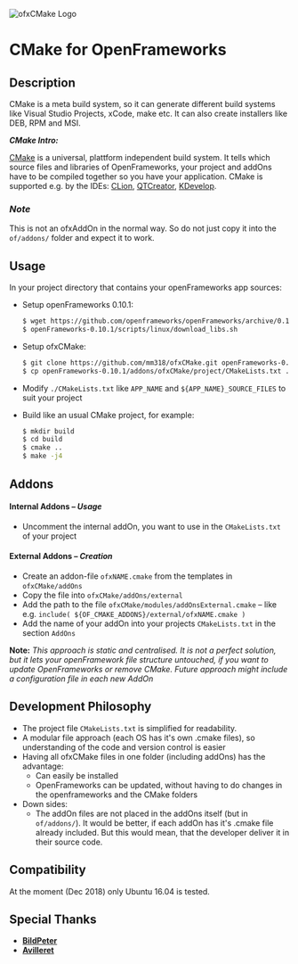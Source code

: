 ![ofxCMake Logo](ofxCMake_Logo.jpg)

# CMake for OpenFrameworks


## Description
CMake is a meta build system, so it can generate different build systems like Visual Studio Projects, xCode, make etc. It can also create installers like DEB, RPM and MSI. 

***CMake Intro:***

[CMake](https://cmake.org) is a universal, plattform independent build system. It tells which source files and libraries of OpenFrameworks, your project and addOns have to be compiled together so you have your application. CMake is supported e.g. by the IDEs: [CLion](https://www.jetbrains.com/clion/), [QTCreator](https://www.qt.io/ide/), [KDevelop](https://www.kdevelop.org).

### *Note*
This is not an ofxAddOn in the normal way.
So do not just copy it into the `of/addons/` folder and expect it to work.


## Usage
In your project directory that contains your openFrameworks app sources:

- Setup openFrameworks 0.10.1:

    ```bash
    $ wget https://github.com/openframeworks/openFrameworks/archive/0.10.1.tar.gz && tar xvzf 0.10.1.tar.gz && rm 0.10.1.tar.gz
    $ openFrameworks-0.10.1/scripts/linux/download_libs.sh
    ```

- Setup ofxCMake:

    ```bash
    $ git clone https://github.com/mm318/ofxCMake.git openFrameworks-0.10.1/addons/ofxCMake
    $ cp openFrameworks-0.10.1/addons/ofxCMake/project/CMakeLists.txt .
    ```

- Modify `./CMakeLists.txt` like `APP_NAME` and `${APP_NAME}_SOURCE_FILES` to suit your project

- Build like an usual CMake project, for example:
    
    ```bash
    $ mkdir build
    $ cd build
    $ cmake ..
    $ make -j4
    ```


## Addons

#### Internal Addons – *Usage*
- Uncomment the internal addOn, you want to use in the `CMakeLists.txt` of your project

#### External Addons – *Creation*
- Create an addon-file `ofxNAME.cmake` from the templates in `ofxCMake/addOns`
- Copy the file into `ofxCMake/addOns/external`
- Add the path to the file `ofxCMake/modules/addOnsExternal.cmake` – like e.g. `include( ${OF_CMAKE_ADDONS}/external/ofxNAME.cmake )`
- Add the name of your addOn into your projects `CMakeLists.txt` in the section `AddOns`

**Note:**
*This approach is static and centralised. It is not a perfect solution, but it lets your openFramework file structure untouched, if you want to update OpenFrameworks or remove CMake. Future approach might include a configuration file in each new AddOn*


## Development Philosophy
- The project file `CMakeLists.txt` is simplified for readability.
- A modular file approach (each OS has it's own .cmake files), so understanding of the code and version control is easier
- Having all ofxCMake files in one folder (including addOns) has the advantage:
    - Can easily be installed
    - OpenFrameworks can be updated, without having to do changes in the openframeworks and the CMake folders
- Down sides:
    - The addOn files are not placed in the addOns itself (but in `of/addons/`). It would be better, if each addOn has it's .cmake file already included. But this would mean, that the developer deliver it in their source code. 


## Compatibility
At the moment (Dec 2018) only Ubuntu 16.04 is tested.


## Special Thanks
- **[BildPeter](https://github.com/BildPeter)**
- **[Avilleret](https://github.com/avilleret)**
